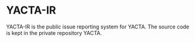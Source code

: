 # YACTA-IR

YACTA-IR is the public issue reporting system for YACTA. The source code is kept in the private repository YACTA.
